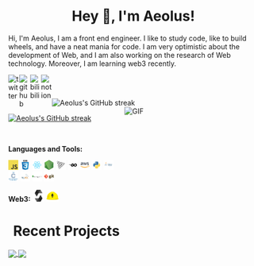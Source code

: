 <h1 align="center">Hey 👋, I'm Aeolus! </h1>

<p>
  Hi, I'm Aeolus, I am a front end engineer. I like to study code, like to build wheels, and have a neat mania for code. I am very optimistic about the development of Web, and I am also working on the research of Web technology. Moreover, I am learning web3 recently.
</p>
<a href="https://twitter.com/pingfj77">
  <img align="left" alt="twitter" width="22px" src="https://cdn.jsdelivr.net/npm/simple-icons@v3/icons/twitter.svg" />
</a>
<a href="https://github.com/Aeolus">
  <img align="left" alt="github" width="22px" src="https://cdn.jsdelivr.net/npm/simple-icons@v3/icons/github.svg" />
</a>
<a href="https://space.bilibili.com/28316728?spm_id_from=333.1007.0.0">
<img align="left" alt="bilibili" width="22px" src="https://cdn.jsdelivr.net/npm/simple-icons@v3/icons/bilibili.svg" />
</a>
<a href="https://cookie-tumbleweed-6a4.notion.site/Aeolus-s-Home-bd10e76e50364f1aa33d3cd343ef6f6f">
  <img align="left" alt="notion" width="22px" src="https://cdn.jsdelivr.net/npm/simple-icons@v3/icons/notion.svg"/>
 </a>
<br />
<br />
<p align="left">
    <img width="350px" src="https://github-readme-stats.vercel.app/api?username=AeolusZane&show_icons=true&count_private=true&hide=issues,contribs&theme=react" alt="Aeolus's GitHub streak"/>
    <img align="right" alt="GIF" src="https://media1.giphy.com/media/DyQrKMpqkAhNHZ1iWe/giphy.gif" width="270" height="270"/>
</p>
<p align="left">
  <a href="https://github.com/aeoluszane">
    <img width="350px" src="https://streak-stats.demolab.com?user=AeolusZane&theme=react&border_radius=5&date_format=M%20j%5B%2C%20Y%5D&currStreakNum=DD0000" alt="Aeolus's GitHub streak"/>
  </a>
</p>






<br/>

**Languages and Tools:**  

<code><img height="20" src="https://raw.githubusercontent.com/AeolusZane/iconfile/main/javascript.png"></code>
<code><img height="20" src="https://raw.githubusercontent.com/AeolusZane/iconfile/main/css.png"></code>
<code><img height="20" src="https://raw.githubusercontent.com/AeolusZane/iconfile/main/react.png"></code>
<code><img height="20" src="https://raw.githubusercontent.com/AeolusZane/iconfile/main/nodejs.png"></code>
<code><a target="_blank" rel="noopener noreferrer" href="https://github.com/devicons/devicon/blob/master/icons/hardhat/hardhat-original.svg"><img src="https://github.com/devicons/devicon/raw/master/icons/threejs/threejs-original.svg" title="Threejs" alt="Threejs" width="20" height="20" style="max-width: 100%;"></a></code>
<code><img height="20" src="https://raw.githubusercontent.com/AeolusZane/iconfile/main/go.png"></code>
<code><img height="20" src="https://raw.githubusercontent.com/AeolusZane/iconfile/main/aws.png"></code>
<code><img height="20" src="https://raw.githubusercontent.com/AeolusZane/iconfile/main/python.png"></code>
<code><img height="20" src="https://raw.githubusercontent.com/AeolusZane/iconfile/main/java.png"></code>
<code><img height="20" src="https://raw.githubusercontent.com/AeolusZane/iconfile/main/c.png"></code>
<code><img height="20" src="https://raw.githubusercontent.com/AeolusZane/iconfile/main/mysql.png"></code>
<code><img height="20" src="https://raw.githubusercontent.com/AeolusZane/iconfile/main/mongodb.png"></code>
<code><img height="20" src="https://raw.githubusercontent.com/AeolusZane/iconfile/main/git.png"></code>

**Web3:**
<code><a target="_blank" rel="noopener noreferrer" href="https://github.com/devicons/devicon/blob/master/icons/solidity/solidity-original.svg"><img src="https://github.com/devicons/devicon/raw/master/icons/solidity/solidity-original.svg" title="Solidity" alt="Solidity" width="24" height="24" style="max-width: 100%;"></a></code>
<code><a target="_blank" rel="noopener noreferrer" href="https://github.com/devicons/devicon/blob/master/icons/hardhat/hardhat-original.svg"><img src="https://github.com/devicons/devicon/raw/master/icons/hardhat/hardhat-original.svg" title="Swagger" alt="Swagger" width="24" height="24" style="max-width: 100%;"></a></code>



<h1 align="center">Recent Projects</h1>

<p align="left"> 
<a href="https://github.com/AeolusZane/gamefi">
  <img align="center" src="https://github-readme-stats.vercel.app/api/pin/?username=AeolusZane&repo=gamefi" height="100px"/>
</a>

<a href="https://github.com/AeolusZane/cloudflare">
  <img align="center" src="https://github-readme-stats.vercel.app/api/pin/?username=AeolusZane&repo=cloudflare" height="100px"/>
</a>
</p>
